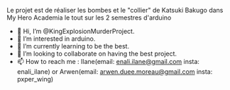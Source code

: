 Le projet est de réaliser les bombes et le "collier" de Katsuki Bakugo dans My Hero Academia le tout sur les 2 semestres d'arduino

- 👋 Hi, I’m @KingExplosionMurderProject.
- 👀 I’m interested in arduino.
- 🌱 I’m currently learning to be the best.
- 💞️ I’m looking to collaborate on having the best project.
- 📫 How to reach me : Ilane(email: enali.ilane@gmail.com insta: enali_ilane) or Arwen(email: arwen.duee.moreau@gmail.com insta: pxper_wing)

